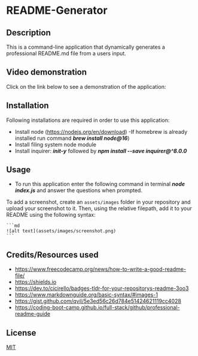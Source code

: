 # README-Generator


## Description

This is a command-line application that dynamically generates a professional README.md file from a users input.


## Video demonstration 

Click on the link below to see a demonstration of the application:




## Installation

Following installations are required in order to use this application:

- Install node (https://nodejs.org/en/download) -If homebrew is already installed run command ***brew install node@16***)
- Install filing system node module
- Install inquirer: ***init-y*** followed by ***npm install --save inquirer@^8.0.0***


## Usage

- To run this application enter the following command in terminal ***node index.js*** and answer the questions when prompted.


To add a screenshot, create an `assets/images` folder in your repository and upload your screenshot to it. Then, using the relative filepath, add it to your README using the following syntax:

    ```md
    ![alt text](assets/images/screenshot.png)
    ```

## Credits/Resources used

- https://www.freecodecamp.org/news/how-to-write-a-good-readme-file/
- https://shields.io
- https://dev.to/cicirello/badges-tldr-for-your-repositorys-readme-3oo3
- https://www.markdownguide.org/basic-syntax/#images-1
- https://gist.github.com/qvil/5e3ed56c26d784e51424621119cc4028
- https://coding-boot-camp.github.io/full-stack/github/professional-readme-guide




## License

[MIT](https://choosealicense.com/licenses/mit/)







